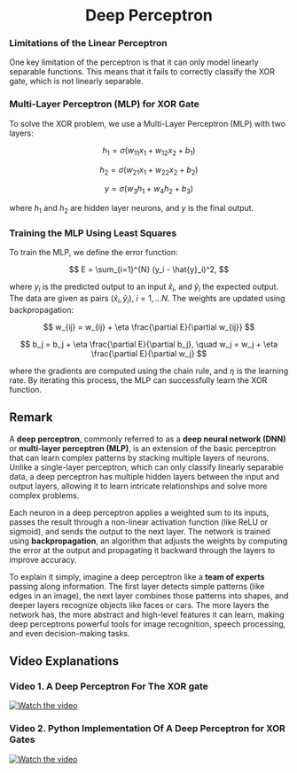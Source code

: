<!-- Written by Alex Jenkins and Dr. Francesco Fedele for CEE4803/LMC4813 - (c) Georgia Tech, Spring 2025 -->

<div align="center">

# Deep Perceptron

</div>

### Limitations of the Linear Perceptron
One key limitation of the perceptron is that it can only model linearly separable functions. This means that it fails to correctly classify the XOR gate, which is not linearly separable.

### Multi-Layer Perceptron (MLP) for XOR Gate
To solve the XOR problem, we use a Multi-Layer Perceptron (MLP) with two layers:

$$ h_1 = \sigma(w_{11} x_1 + w_{12} x_2 + b_1) $$

$$ h_2 = \sigma(w_{21} x_1 + w_{22} x_2 + b_2) $$

$$ y = \sigma(w_3 h_1 + w_4 h_2 + b_3) $$

where $h_1$ and $h_2$ are hidden layer neurons, and $y$ is the final output.

### Training the MLP Using Least Squares
To train the MLP, we define the error function:

$$ E = \sum_{i=1}^{N} (y_i - \hat{y}_i)^2, $$

where $y_i$ is the predicted output to an input $\hat{x}_i$, and $\hat{y}_i$ the expected output. The data are given as pairs $(\hat{x}_i,\hat{y}_i)$, $i=1,\dots N$. The weights are updated using backpropagation:

$$ w_{ij} = w_{ij} + \eta \frac{\partial E}{\partial w_{ij}} $$

$$ b_j = b_j + \eta \frac{\partial E}{\partial b_j}, \quad w_j = w_j + \eta \frac{\partial E}{\partial w_j} $$

where the gradients are computed using the chain rule, and $\eta$ is the learning rate. By iterating this process, the MLP can successfully learn the XOR function.

## Remark
A **deep perceptron**, commonly referred to as a **deep neural network (DNN)** or **multi-layer perceptron (MLP)**, is an extension of the basic perceptron that can learn complex patterns by stacking multiple layers of neurons. Unlike a single-layer perceptron, which can only classify linearly separable data, a deep perceptron has multiple hidden layers between the input and output layers, allowing it to learn intricate relationships and solve more complex problems.

Each neuron in a deep perceptron applies a weighted sum to its inputs, passes the result through a non-linear activation function (like ReLU or sigmoid), and sends the output to the next layer. The network is trained using **backpropagation**, an algorithm that adjusts the weights by computing the error at the output and propagating it backward through the layers to improve accuracy.

To explain it simply, imagine a deep perceptron like a **team of experts** passing along information. The first layer detects simple patterns (like edges in an image), the next layer combines those patterns into shapes, and deeper layers recognize objects like faces or cars. The more layers the network has, the more abstract and high-level features it can learn, making deep perceptrons powerful tools for image recognition, speech processing, and even decision-making tasks.

## Video Explanations

### Video 1. A Deep Perceptron For The XOR gate
[![Watch the video](https://img.youtube.com/vi/sW-G388ra8k/0.jpg)](https://youtu.be/sW-G388ra8k)

### Video 2. Python Implementation Of A Deep Perceptron for XOR Gates
[![Watch the video](https://img.youtube.com/vi/oeVPtmNA8Z4/0.jpg)](https://youtu.be/oeVPtmNA8Z4)

